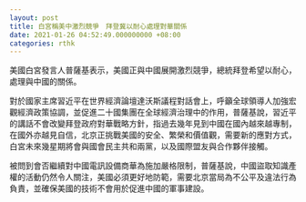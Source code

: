 ```yaml
---
layout: post
title: 白宮稱美中激烈競爭　拜登冀以耐心處理對華關係
date: 2021-01-26 04:52:49.000000000 +08:00
categories: rthk
---
```


美國白宮發言人普薩基表示，美國正與中國展開激烈競爭，總統拜登希望以耐心，處理與中國的關係。

對於國家主席習近平在世界經濟論壇達沃斯議程對話會上，呼籲全球領導人加強宏觀經濟政策協調，並促進二十國集團在全球經濟治理中的作用，普薩基說，習近平的講話不會改變拜登政府對華戰略方針，指過去幾年見到中國在國內越來越專制，在國外亦越見自信，北京正挑戰美國的安全、繁榮和價值觀，需要新的應對方式，白宮未來幾星期將會與國會民主共和兩黨，以及國際盟友與合作夥伴接觸。

被問到會否繼續對中國電訊設備商華為施加嚴格限制，普薩基說，中國盜取知識產權的活動仍然令人關注，美國必須更好地防範，需要北京當局為不公平及違法行為負責，並確保美國的技術不會用於促進中國的軍事建設。
